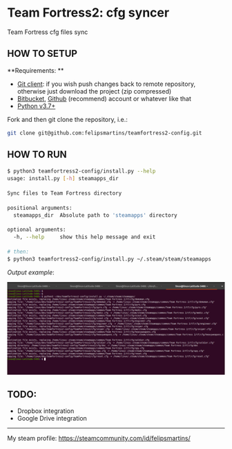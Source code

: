 # Team Fortress2: cfg syncer

Team Fortress cfg files sync


## HOW TO SETUP

**Requirements: **
- [Git client](https://git-scm.com/downloads): if you wish push changes back to remote repository, otherwise just download the project (zip compressed)
- [Bitbucket](bitbucket.org/), [Github](github.com) (recommend) account or whatever like that
- [Python v3.7+](https://www.python.org/downloads/)


Fork and then git clone the repository, i.e.:

```bash
git clone git@github.com:felipsmartins/teamfortress2-config.git
```

## HOW TO RUN

```bash
$ python3 teamfortress2-config/install.py --help
usage: install.py [-h] steamapps_dir

Sync files to Team Fortress directory

positional arguments:
  steamapps_dir  Absolute path to 'steamapps' directory

optional arguments:
  -h, --help     show this help message and exit

# then:
$ python3 teamfortress2-config/install.py ~/.steam/steam/steamapps
```

_Output example_: 

![output](doc/output.png)



## TODO:

- Dropbox integration
- Google Drive integration
<hr>

My steam profile: https://steamcommunity.com/id/felipsmartins/